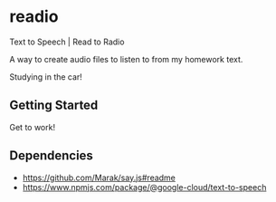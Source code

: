 # readio
Text to Speech | Read to Radio


A way to create audio files to listen to from my homework text.

Studying in the car!

## Getting Started
Get to work!

## Dependencies
* https://github.com/Marak/say.js#readme
* https://www.npmjs.com/package/@google-cloud/text-to-speech

